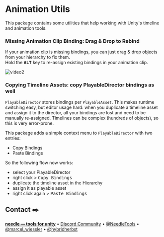# Animation Utils

This package contains some utilities that help working with Unity's timeline and animation tools.

### Missing Animation Clip Binding: Drag & Drop to Rebind
If your animation clip is missing bindings, you can just drag & drop objects from your hierarchy to fix them.  
Hold the <kbd>**ALT**</kbd> key to re-assign existing bindings in your animation clip.  

![video2](https://user-images.githubusercontent.com/5083203/183306599-d8ad8696-4527-46a0-8edd-d719eebf14cf.gif)

### Copying Timeline Assets: copy PlayableDirector bindings as well
`PlayableDirector` stores bindings per `PlayableAsset`. This makes runtime switching easy, but editor usage hard: when you duplicate a timeline asset and assign it to the director, all your bindings are lost and need to be manually re-assigned. Timelines can be complex (hundreds of objects), so this is very error-prone.  

This package adds a simple context menu to `PlayableDirector` with two entries:
- Copy Bindings
- Paste Bindings

So the following flow now works:
- select your PlayableDirector
- right click > <kbd>Copy Bindings</kbd>
- duplicate the timeline asset in the Hierarchy
- assign it as playable asset
- right click again > <kbd>Paste Bindings</kbd>

## Contact ✒️
<b>[needle — tools for unity](https://needle.tools)</b> • 
[Discord Community](https://discord.needle.tools) • 
[@NeedleTools](https://twitter.com/NeedleTools) • 
[@marcel_wiessler](https://twitter.com/marcel_wiessler) • 
[@hybridherbst](https://twitter.com/hybridherbst)
